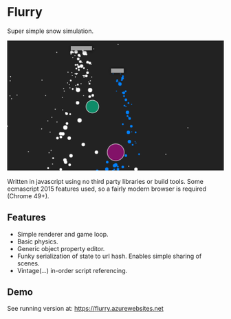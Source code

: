 # Flurry
Super simple snow simulation.

![alt tag](https://github.com/espenh/flurry/blob/master/docs/screenshots/main.gif)

Written in javascript using no third party libraries or build tools. Some ecmascript 2015 features used, so a fairly modern browser is required (Chrome 49+).

## Features
* Simple renderer and game loop.
* Basic physics.
* Generic object property editor.
* Funky serialization of state to url hash. Enables simple sharing of scenes.
* Vintage(...) in-order script referencing.

## Demo
See running version at: https://flurry.azurewebsites.net